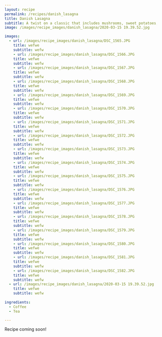 ```yaml
---
layout: recipe 
permalink: /recipes/danish_lasagna
title: Danish Lasagna
subtitle: A twist on a classic that includes mushrooms, sweet potatoes, and béchamel.
image: /images/recipe_images/danish_lasagna/2020-03-15 19.39.52.jpg

images:
  - url: /images/recipe_images/danish_lasagna/DSC_1565.JPG
    title: wefwe
    subtitle: wefw
    - url: /images/recipe_images/danish_lasagna/DSC_1566.JPG
    title: wefwe
    subtitle: wefw
    - url: /images/recipe_images/danish_lasagna/DSC_1567.JPG
    title: wefwe
    subtitle: wefw
    - url: /images/recipe_images/danish_lasagna/DSC_1568.JPG
    title: wefwe
    subtitle: wefw
    - url: /images/recipe_images/danish_lasagna/DSC_1569.JPG
    title: wefwe
    subtitle: wefw
    - url: /images/recipe_images/danish_lasagna/DSC_1570.JPG
    title: wefwe
    subtitle: wefw
    - url: /images/recipe_images/danish_lasagna/DSC_1571.JPG
    title: wefwe
    subtitle: wefw
    - url: /images/recipe_images/danish_lasagna/DSC_1572.JPG
    title: wefwe
    subtitle: wefw
    - url: /images/recipe_images/danish_lasagna/DSC_1573.JPG
    title: wefwe
    subtitle: wefw
    - url: /images/recipe_images/danish_lasagna/DSC_1574.JPG
    title: wefwe
    subtitle: wefw
    - url: /images/recipe_images/danish_lasagna/DSC_1575.JPG
    title: wefwe
    subtitle: wefw
    - url: /images/recipe_images/danish_lasagna/DSC_1576.JPG
    title: wefwe
    subtitle: wefw
    - url: /images/recipe_images/danish_lasagna/DSC_1577.JPG
    title: wefwe
    subtitle: wefw
    - url: /images/recipe_images/danish_lasagna/DSC_1578.JPG
    title: wefwe
    subtitle: wefw
    - url: /images/recipe_images/danish_lasagna/DSC_1579.JPG
    title: wefwe
    subtitle: wefw
    - url: /images/recipe_images/danish_lasagna/DSC_1580.JPG
    title: wefwe
    subtitle: wefw
    - url: /images/recipe_images/danish_lasagna/DSC_1581.JPG
    title: wefwe
    subtitle: wefw
    - url: /images/recipe_images/danish_lasagna/DSC_1582.JPG
    title: wefwe
    subtitle: wefw
  - url: /images/recipe_images/danish_lasagna/2020-03-15 19.39.52.jpg
    title: wefwe
    subtitle: wefw
  
ingredients:
  - Coffee
  - Tea

---
```


Recipe coming soon!

